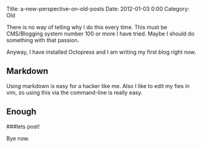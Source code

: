 Title: a-new-perspective-on-old-posts
Date: 2012-01-03 0:00
Category: Old

There is no way of telling why I do this every time. This must be CMS/Blogging system number 100 or more I have tried. Maybe I should do something with that passion.

Anyway, I have installed Octopress and I am writing my first blog right now.

Markdown
---------
Using markdown is easy for a hacker like me. Also I like to edit my fies in vim, zo using this via the command-line is really easy.

Enough
------
###lets post!

Bye now.
